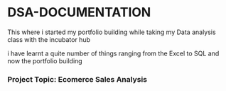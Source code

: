 # DSA-DOCUMENTATION

This where i started my portfolio building while taking my Data analysis class with the incubator hub

i have learnt a quite number of things ranging from the Excel to SQL and now the portfolio building 

### Project Topic: Ecomerce Sales Analysis
